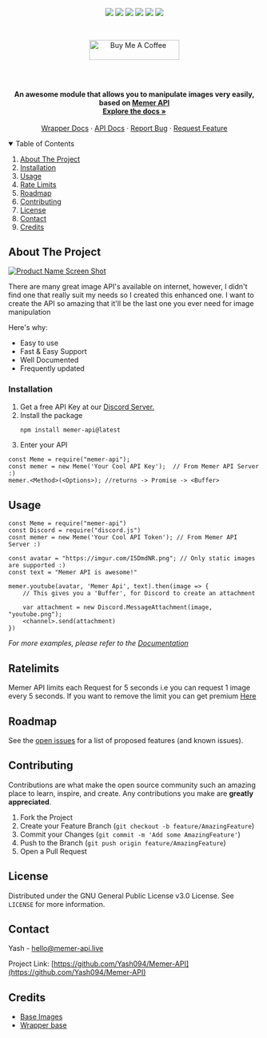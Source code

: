 
<p align="center">
   <img src="https://img.shields.io/npm/dt/memer-api?style=for-the-badge">
   <img src="https://img.shields.io/github/forks/Yash094/Memer-API.svg?style=for-the-badge">
   <img src="https://img.shields.io/github/contributors/Yash094/Memer-API.svg?style=for-the-badge">
   <img src="https://img.shields.io/github/stars/Yash094/Memer-API.svg?style=for-the-badge">
   <img src="https://img.shields.io/github/issues/Yash094/Memer-API.svg?style=for-the-badge">
   <img src="https://img.shields.io/github/license/Yash094/Memer-API.svg?style=for-the-badge">
</p>   

<!-- PROJECT LOGO -->
<br />
     <p align="center"> <a href="https://www.buymeacoffee.com/memerapi" target="_blank"><img src="https://cdn.buymeacoffee.com/buttons/default-orange.png" alt="Buy Me A Coffee" height="40" width="180"></a></p>
<p align="center">

<p align="center"><a href="https://memer-api.js.org/"><img align="center" style="width:0.5px" src="https://cdn.discordapp.com/attachments/801132434283954199/881571725106618428/memer_api.png"/></a></p><br/>

  <p align="center">
    <strong> An awesome module that allows you to manipulate images very easily, based on <a href="https://memer-api.live"> Memer API </a></strong>
    <br />
    <a href="https://memer-api.js.org"><strong>Explore the docs »</strong></a>
    <br />
    <br />
    <a href="https://memer-api.js.org">Wrapper Docs</a>
    ·
    <a href="https://memer-api.live">API Docs</a>
    ·
    <a href="https://github.com/Yash094/Memer-API/issues">Report Bug</a>
    ·
    <a href="https://github.com/Yash094/Memer-API/issues">Request Feature</a>
  </p>
</p>


<!-- TABLE OF CONTENTS -->
<details open="open">
  <summary>Table of Contents</summary>
  <ol>
    <li>
      <a href="#about-the-project">About The Project</a>
      <ul>
      </ul>
    </li>
    <li>
     <a href="#installation">Installation</a>
    </li>
    <li><a href="#usage">Usage</a></li>
    <li><a href="#ratelimits">Rate Limits</a>
    <li><a href="#roadmap">Roadmap</a></li>
    <li><a href="#contributing">Contributing</a></li>
    <li><a href="#license">License</a></li>
    <li><a href="#contact">Contact</a></li>
    <li><a href="#credits">Credits</a></li>
  </ol>
</details>



<!-- ABOUT THE PROJECT -->
## About The Project

[![Product Name Screen Shot][product-screenshot]]()

There are many great image API's available on internet, however, I didn't find one that really suit my needs so I created this enhanced one. I want to create the API so amazing that it'll be the last one you ever need for image manipulation

Here's why:
* Easy to use
* Fast & Easy Support
* Well Documented
* Frequently updated





### Installation

1. Get a free API Key at our [Discord Server.](https://memer-api.live/discord)
2. Install the package
   ```sh
   npm install memer-api@latest
   ```
3. Enter your API
```JS
const Meme = require("memer-api");
const memer = new Meme('Your Cool API Key');  // From Memer API Server :)
memer.<Method>(<Options>); //returns -> Promise -> <Buffer>
```



<!-- USAGE EXAMPLES -->
## Usage

```JS
const Meme = require("memer-api")
const Discord = require("discord.js")
cosnt memer = new Meme('Your Cool API Token'); // From Memer API Server :)

const avatar = "https://imgur.com/I5DmdNR.png"; // Only static images are supported :)
const text = "Memer API is awesome!"

memer.youtube(avatar, 'Memer Api', text).then(image => {
    // This gives you a 'Buffer', for Discord to create an attachment
    
    var attachment = new Discord.MessageAttachment(image, "youtube.png");
    <channel>.send(attachment)
})
```
_For more examples, please refer to the [Documentation](https://memer-api.js.org)_


<!-- limits -->
## Ratelimits
Memer API limits each Request for 5 seconds i.e you can request 1 image every 5 seconds.
If you want to remove the limit you can get premium [Here](https://memer-api.live/premium)

<!-- ROADMAP -->
## Roadmap

See the [open issues](https://github.com/Yash094/Memer-API/issues) for a list of proposed features (and known issues).



<!-- CONTRIBUTING -->
## Contributing

Contributions are what make the open source community such an amazing place to learn, inspire, and create. Any contributions you make are **greatly appreciated**.

1. Fork the Project
2. Create your Feature Branch (`git checkout -b feature/AmazingFeature`)
3. Commit your Changes (`git commit -m 'Add some AmazingFeature'`)
4. Push to the Branch (`git push origin feature/AmazingFeature`)
5. Open a Pull Request



<!-- LICENSE -->
## License

Distributed under the GNU General Public License v3.0 License. See `LICENSE` for more information.



<!-- CONTACT -->
## Contact

Yash - hello@memer-api.live

Project Link: [https://github.com/Yash094/Memer-API](https://github.com/Yash094/Memer-API)



<!-- Credits -->
## Credits
* [Base Images](https://github.com/DankMemer/imgen)
* [Wrapper base](https://github.com/DevSnowflake/dankmemer.js#readme)




<!-- MARKDOWN LINKS & IMAGES -->

[license-shield]: https://img.shields.io/github/license/Yash094/Memer-API.svg?style=for-the-badge
[license-url]: https://github.com/Yash094/Memer-API/blob/master/LICENSE.txt
[product-screenshot]: https://camo.githubusercontent.com/ad3c11a758f25c906f2eb2aa0283c467ba3a26ef837be2605ec8e427b6a0c42e/68747470733a2f2f63646e2e646973636f72646170702e636f6d2f6174746163686d656e74732f3830363735303835333934373731393736302f3834333537393031393832333534363336382f6d656d65722d6170695f707265766965772e706e67
